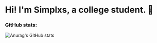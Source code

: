 # Hi! I'm Simplxs, a college student. 👋
### GitHub stats:
![Anurag's GitHub stats](https://github-readme-stats.vercel.app/api?username=simplxss)
